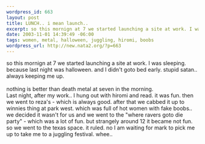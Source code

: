 ```yaml
--- 
wordpress_id: 663
layout: post
title: LUNCH.. i mean launch..
excerpt: so this mornign at 7 we started launching a site at work. I was sleeping. because last night was halloween. and I didn't goto bed early. stupid satan.. always keeping me up. nothing is better than death metal at seven in the morning.Last night, after my work.. I hung out with hiromi and read. it was fun. then we went to reza's - which is always good. after that we cabbed it up to...
date: 2003-11-01 14:39:49 -06:00
tags: women, metal, halloween, juggling, hiromi, boobs
wordpress_url: http://new.nata2.org/?p=663
---
```

so this mornign at 7 we started launching a site at work. I was sleeping. because last night was halloween. and I didn't goto bed early. stupid satan.. always keeping me up. <br/><br/>nothing is better than death metal at seven in the morning.<br/>Last night, after my work.. I hung out with hiromi and read. it was fun. then we went to reza's - which is always good. after that we cabbed it up to winnies thing at park west. which was full of hot women with fake boobs.. we decided it wasn't for us and we went to the "where ravers goto die party" - which was a lot of fun. but strangely around 12 it became not fun. so we went to the texas space. it ruled. no I am waiting for mark to pick me up to take me to a juggling festival. whee..
